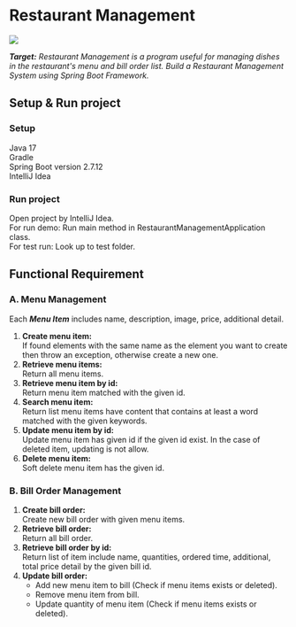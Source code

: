 # Restaurant Management

![](https://financesonline.com/uploads/2020/01/resto-mgt-soft-1-1024x536.jpg)

***Target:*** *Restaurant Management is a program useful for managing dishes 
in the restaurant's menu and bill order list.
Build a Restaurant Management System using Spring Boot Framework.*


## Setup & Run project

### Setup

Java 17\
Gradle\
Spring Boot version 2.7.12\
IntelliJ Idea

### Run project

Open project by IntelliJ Idea.\
For run demo: Run main method in RestaurantManagementApplication class.\
For test run: Look up to test folder.

## Functional Requirement
### A. Menu Management
Each ***Menu Item*** includes name, description, image, price, additional detail.

1. **Create menu item:**\
    If found elements with the same name as the element you want to create then throw an exception, otherwise create a new one.
2. **Retrieve menu items:**\
    Return all menu items.
3. **Retrieve menu item by id:**\
    Return menu item matched with the given id.
4. **Search menu item:**\
    Return list menu items have content that contains at least a word matched with the given keywords.
5. **Update menu item by id:**\
    Update menu item has given id if the given id exist.
    In the case of deleted item, updating is not allow.
6. **Delete menu item:**\
    Soft delete menu item has the given id.

### B. Bill Order Management

1. **Create bill order:**\
    Create new bill order with given menu items.
2. **Retrieve bill order:**\
    Return all bill order.
3. **Retrieve bill order by id:**\
    Return list of item include name, quantities, ordered time, additional, total price detail by the given bill id.
4. **Update bill order:**
    + Add new menu item to bill (Check if menu items exists or deleted).
    + Remove menu item from bill.
    + Update quantity of menu item (Check if menu items exists or deleted).

